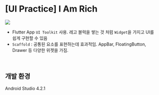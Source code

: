 # [UI Practice] I Am Rich
<img src="https://user-images.githubusercontent.com/55652161/124145273-9d757600-dac7-11eb-824b-86128a42e2c9.png">

- Flutter App `UI Toolkit` 사용. 레고 블럭을 쌓는 것 처럼 `Widget`을 가지고 UI를 쉽게 구현할 수 있음
- `Scaffold` : 공통된 요소를 표현하는데 효과적임. AppBar, FloatingButton, Drawer 등 다양한 위젯을 가짐.

<br/>

## 개발 환경
Android Studio 4.2.1

<br/>
